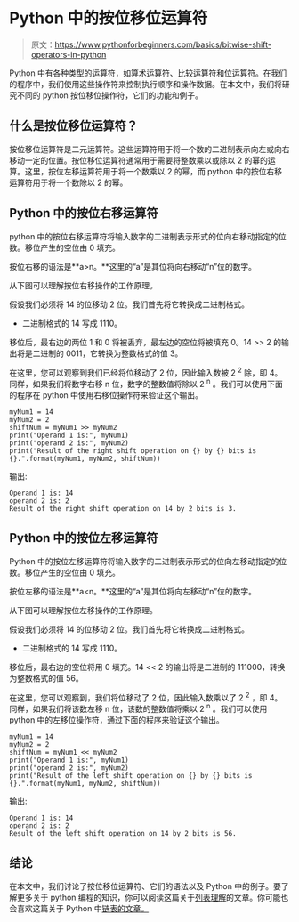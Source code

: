 # Python 中的按位移位运算符

> 原文：<https://www.pythonforbeginners.com/basics/bitwise-shift-operators-in-python>

Python 中有各种类型的运算符，如算术运算符、比较运算符和位运算符。在我们的程序中，我们使用这些操作符来控制执行顺序和操作数据。在本文中，我们将研究不同的 python 按位移位操作符，它们的功能和例子。

## 什么是按位移位运算符？

按位移位运算符是二元运算符。这些运算符用于将一个数的二进制表示向左或向右移动一定的位置。按位移位运算符通常用于需要将整数乘以或除以 2 的幂的运算。这里，按位左移运算符用于将一个数乘以 2 的幂，而 python 中的按位右移运算符用于将一个数除以 2 的幂。

## Python 中的按位右移运算符

python 中的按位右移运算符将输入数字的二进制表示形式的位向右移动指定的位数。移位产生的空位由 0 填充。

按位右移的语法是**a>n。**这里的“a”是其位将向右移动“n”位的数字。

从下图可以理解按位右移操作的工作原理。

假设我们必须将 14 的位移动 2 位。我们首先将它转换成二进制格式。

*   二进制格式的 14 写成 1110。

移位后，最右边的两位 1 和 0 将被丢弃，最左边的空位将被填充 0。14 >> 2 的输出将是二进制的 0011，它转换为整数格式的值 3。

在这里，您可以观察到我们已经将位移动了 2 位，因此输入数被 2 <sup>2</sup> 除，即 4。同样，如果我们将数字右移 n 位，数字的整数值将除以 2 <sup>n</sup> 。我们可以使用下面的程序在 python 中使用右移位操作符来验证这个输出。

```
myNum1 = 14
myNum2 = 2
shiftNum = myNum1 >> myNum2
print("Operand 1 is:", myNum1)
print("operand 2 is:", myNum2)
print("Result of the right shift operation on {} by {} bits is {}.".format(myNum1, myNum2, shiftNum)) 
```

输出:

```
Operand 1 is: 14
operand 2 is: 2
Result of the right shift operation on 14 by 2 bits is 3. 
```

## Python 中的按位左移运算符

Python 中的按位左移运算符将输入数字的二进制表示形式的位向左移动指定的位数。移位产生的空位由 0 填充。

按位左移的语法是**a<n。**这里的“a”是其位将向左移动“n”位的数字。

从下图可以理解按位左移操作的工作原理。

假设我们必须将 14 的位移动 2 位。我们首先将它转换成二进制格式。

*   二进制格式的 14 写成 1110。

移位后，最右边的空位将用 0 填充。14 << 2 的输出将是二进制的 111000，转换为整数格式的值 56。

在这里，您可以观察到，我们将位移动了 2 位，因此输入数乘以了 2 <sup>2</sup> ，即 4。同样，如果我们将该数左移 n 位，该数的整数值将乘以 2 <sup>n</sup> 。我们可以使用 python 中的左移位操作符，通过下面的程序来验证这个输出。

```
myNum1 = 14
myNum2 = 2
shiftNum = myNum1 << myNum2
print("Operand 1 is:", myNum1)
print("operand 2 is:", myNum2)
print("Result of the left shift operation on {} by {} bits is {}.".format(myNum1, myNum2, shiftNum)) 
```

输出:

```
Operand 1 is: 14
operand 2 is: 2
Result of the left shift operation on 14 by 2 bits is 56. 
```

## 结论

在本文中，我们讨论了按位移位运算符、它们的语法以及 Python 中的例子。要了解更多关于 python 编程的知识，你可以阅读这篇关于[列表理解](https://www.pythonforbeginners.com/basics/list-comprehensions-in-python)的文章。你可能也会喜欢这篇关于 Python 中[链表的文章。](https://www.pythonforbeginners.com/lists/linked-list-in-python)